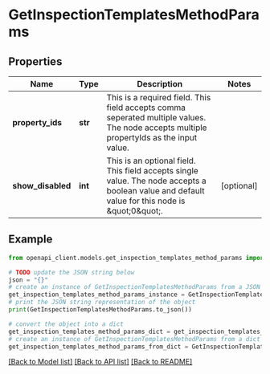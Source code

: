 # GetInspectionTemplatesMethodParams


## Properties

Name | Type | Description | Notes
------------ | ------------- | ------------- | -------------
**property_ids** | **str** | This is a required field. This field accepts comma seperated multiple values. The node accepts multiple propertyIds as the input value. | 
**show_disabled** | **int** | This is an optional field. This field accepts single value. The node accepts a boolean value and default value for this node is \&quot;0\&quot;. | [optional] 

## Example

```python
from openapi_client.models.get_inspection_templates_method_params import GetInspectionTemplatesMethodParams

# TODO update the JSON string below
json = "{}"
# create an instance of GetInspectionTemplatesMethodParams from a JSON string
get_inspection_templates_method_params_instance = GetInspectionTemplatesMethodParams.from_json(json)
# print the JSON string representation of the object
print(GetInspectionTemplatesMethodParams.to_json())

# convert the object into a dict
get_inspection_templates_method_params_dict = get_inspection_templates_method_params_instance.to_dict()
# create an instance of GetInspectionTemplatesMethodParams from a dict
get_inspection_templates_method_params_from_dict = GetInspectionTemplatesMethodParams.from_dict(get_inspection_templates_method_params_dict)
```
[[Back to Model list]](../README.md#documentation-for-models) [[Back to API list]](../README.md#documentation-for-api-endpoints) [[Back to README]](../README.md)


